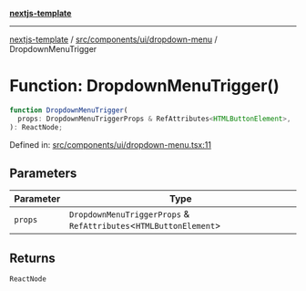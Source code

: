 [**nextjs-template**](README.md)

---

[nextjs-template](README.md) / [src/components/ui/dropdown-menu](src.components.ui.dropdown-menu.md) / DropdownMenuTrigger

# Function: DropdownMenuTrigger()

```ts
function DropdownMenuTrigger(
  props: DropdownMenuTriggerProps & RefAttributes<HTMLButtonElement>,
): ReactNode;
```

Defined in: [src/components/ui/dropdown-menu.tsx:11](https://github.com/mariolim96/Easy-Check-In/blob/e840a4393cceae48bed5204292fc61d73f9f5dbb/src/components/ui/dropdown-menu.tsx#L11)

## Parameters

| Parameter | Type                                                                |
| --------- | ------------------------------------------------------------------- |
| `props`   | `DropdownMenuTriggerProps` & `RefAttributes`\<`HTMLButtonElement`\> |

## Returns

`ReactNode`
